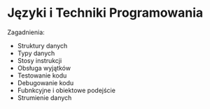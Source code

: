 # Języki i Techniki Programowania

Zagadnienia:
* Struktury danych
* Typy danych
* Stosy instrukcji
* Obsługa wyjątków
* Testowanie kodu
* Debugowanie kodu
* Fubnkcyjne i obiektowe podejście
* Strumienie danych
